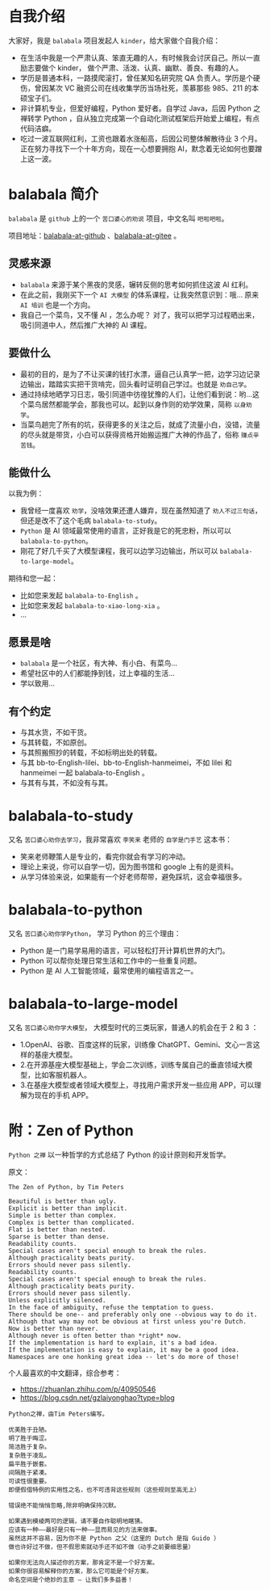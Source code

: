 # 自我介绍

大家好，我是 `balabala` 项目发起人 `kinder`，给大家做个自我介绍：

- 在生活中我是一个严肃认真、笨直无趣的人，有时候我会讨厌自己。所以一直励志要做个 kinder， 做个严肃、活泼、认真、幽默、善良、有趣的人。
- 学历是普通本科，一路摸爬滚打，曾任某知名研究院 QA 负责人。学历是个硬伤，曾因某次 VC 融资公司在线收集学历当场社死，羡慕那些 985、211 的本硕宝子们。
- 非计算机专业，但爱好编程，Python 爱好者。自学过 Java，后因 Python 之禅转学 Python ，自从独立完成第一个自动化测试框架后开始爱上编程，有点代码洁癖。
- 吃过一波互联网红利，工资也跟着水涨船高，后因公司整体解散待业 3 个月。正在努力寻找下一个十年方向，现在一心想要拥抱 AI，默念着无论如何也要蹭上这一波。

# balabala 简介

`balabala` 是 `github` 上的一个 `苦口婆心的劝说` 项目，中文名叫 `吧啦吧啦`。

项目地址：[balabala-at-github](https://github.com/xyouwen/balabala) 、[balabala-at-gitee](https://gitee.com/xyouwen/balabala) 。

## 灵感来源

- `balabala` 来源于某个黑夜的灵感，辗转反侧的思考如何抓住这波 AI 红利。
- 在此之前，我刚买下一个 `AI 大模型` 的体系课程，让我突然意识到：哦... 原来 `AI 培训` 也是一个方向。
- 我自己一个菜鸟，又不懂 AI ，怎么办呢？ 对了，我可以把学习过程晒出来，吸引同道中人，然后推广大神的 AI 课程。

## 要做什么

- 最初的目的，是为了不让买课的钱打水漂，逼自己认真学一把，边学习边记录边输出，踏踏实实把干货啃完，回头看时证明自己学过。也就是 `劝自己学`。
- 通过持续地晒学习日志，吸引同道中彷徨犹豫的人们，让他们看到说：哟...这个菜鸟居然都能学会，那我也可以。起到以身作则的劝学效果，简称 `以身劝学`。
- 当菜鸟趟完了所有的坑，获得更多的关注之后，就成了流量小白，没错，流量的尽头就是带货，小白可以获得资格开始搬运推广大神的作品了，俗称 `赚点辛苦钱`。

## 能做什么

以我为例：

- 我曾经一度喜欢 `劝学`，没啥效果还遭人嫌弃，现在虽然知道了 `劝人不过三句话`，但还是改不了这个毛病 `balabala-to-study`。
- `Python` 是 AI 领域最常使用的语言，正好我是它的死忠粉，所以可以 `balabala-to-python`。
- 刚花了好几千买了大模型课程，我可以边学习边输出，所以可以 `balabala-to-large-model`。

期待和您一起：

- 比如您来发起 `balabala-to-English` 。
- 比如您来发起 `balabala-to-xiao-long-xia` 。
- ...

## 愿景是啥

- `balabala` 是一个社区，有大神、有小白、有菜鸟...
- 希望社区中的人们都能挣到钱，过上幸福的生活...
- 学以致用...

## 有个约定

- 与其水货，不如干货。
- 与其转载，不如原创。
- 与其照搬照抄的转载，不如标明出处的转载。
- 与其 bb-to-English-lilei、bb-to-English-hanmeimei，不如 lilei 和 hanmeimei 一起 balabala-to-English 。
- 与其有与其，不如没有与其。

# balabala-to-study

又名 `苦口婆心劝你去学习`，我非常喜欢 `李笑来` 老师的 `自学是门手艺` 这本书：

- 笑来老师鞭策人是专业的，看完你就会有学习的冲动。
- 理论上来说，你可以自学一切，因为图书馆和 google 上有的是资料。
- 从学习体验来说，如果能有一个好老师帮带，避免踩坑，这会幸福很多。

# balabala-to-python

又名 `苦口婆心劝你学Python`， 学习 Python 的三个理由：

- Python 是一门易学易用的语言，可以轻松打开计算机世界的大门。
- Python 可以帮你处理日常生活和工作中的一些重复问题。
- Python 是 AI 人工智能领域，最常使用的编程语言之一。

# balabala-to-large-model

又名 `苦口婆心劝你学大模型`， 大模型时代的三类玩家，普通人的机会在于 2 和 3 ：

- 1.OpenAI、谷歌、百度这样的玩家，训练像 ChatGPT、Gemini、文心一言这样的基座大模型。
- 2.在开源基座大模型基础上，学会二次训练，训练专属自己的垂直领域大模型，比如客服机器人。
- 3.在基座大模型或者领域大模型上，寻找用户需求开发一些应用 APP，可以理解为现在的手机 APP。

# 附：Zen of Python

`Python 之禅` 以一种哲学的方式总结了 Python 的设计原则和开发哲学。

原文：

```
The Zen of Python, by Tim Peters

Beautiful is better than ugly.
Explicit is better than implicit.
Simple is better than complex.
Complex is better than complicated.
Flat is better than nested.
Sparse is better than dense.
Readability counts.
Special cases aren't special enough to break the rules.
Although practicality beats purity.
Errors should never pass silently.
Readability counts.
Special cases aren't special enough to break the rules.
Although practicality beats purity.
Errors should never pass silently.
Unless explicitly silenced.
In the face of ambiguity, refuse the temptation to guess.
There should be one-- and preferably only one --obvious way to do it.
Although that way may not be obvious at first unless you're Dutch.
Now is better than never.
Although never is often better than *right* now.
If the implementation is hard to explain, it's a bad idea.
If the implementation is easy to explain, it may be a good idea.
Namespaces are one honking great idea -- let's do more of those!
```

个人最喜欢的中文翻译，综合参考：

- https://zhuanlan.zhihu.com/p/40950546
- https://blog.csdn.net/gzlaiyonghao?type=blog

```
Python之禅，由Tim Peters编写。

优美胜于丑陋。
明了胜于晦涩。
简洁胜于复杂。
复杂胜于凌乱。
扁平胜于嵌套。
间隔胜于紧凑。
可读性很重要。
即便假借特例的实用性之名，也不可违背这些规则（这些规则至高无上）

错误绝不能悄悄忽略,除非明确保持沉默。

如果遇到模棱两可的逻辑，请不要自作聪明地瞎猜。
应该有一种——最好是只有一种——显而易见的方法来做事。
虽然这并不容易，因为你不是 Python 之父（这里的 Dutch 是指 Guido ）
做也许好过不做，但不假思索就动手还不如不做（动手之前要细思量）

如果你无法向人描述你的方案，那肯定不是一个好方案。
如果你很容易解释你的方案，那么它可能是个好方案。
命名空间是个绝妙的主意 — 让我们多多益善！
```
